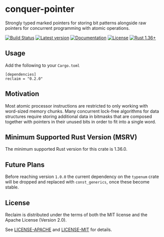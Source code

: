 # conquer-pointer

Strongly typed marked pointers for storing bit patterns alongside raw pointers
for concurrent programming with atomic operations.

[![Build Status](https://travis-ci.com/oliver-giersch/reclaim.svg?branch=master)](
https://travis-ci.com/oliver-giersch/conquer-pointer)
[![Latest version](https://img.shields.io/crates/v/conquer-pointer.svg)](
https://crates.io/crates/conquer-pointer)
[![Documentation](https://docs.rs/conquer-pointer/badge.svg)](https://docs.rs/conquer-pointer)
[![License](https://img.shields.io/badge/license-MIT%2FApache--2.0-blue.svg)](
https://github.com/oliver-giersch/conquer-pointer)
[![Rust 1.36+](https://img.shields.io/badge/rust-1.36+-lightgray.svg)](
https://www.rust-lang.org)

## Usage

Add the following to your `Cargo.toml`

```
[dependencies]
reclaim = "0.2.0"
```

## Motivation

Most atomic processor instructions are restricted to only working with
word-sized memory chunks.
Many concurrent lock-free algorithms for data structures require storing
additional data in bitmasks that are composed together with pointers in their
unused bits in order to fit into a single word.

## Minimum Supported Rust Version (MSRV)

The minimum supported Rust version for this crate is 1.36.0.

## Future Plans

Before reaching version `1.0.0` the current dependency on the `typenum` crate
will be dropped and replaced with `const_generics`, once these become stable.

## License

Reclaim is distributed under the terms of both the MIT license and the
Apache License (Version 2.0).

See [LICENSE-APACHE](LICENSE-APACHE) and [LICENSE-MIT](LICENSE-MIT) for details.
